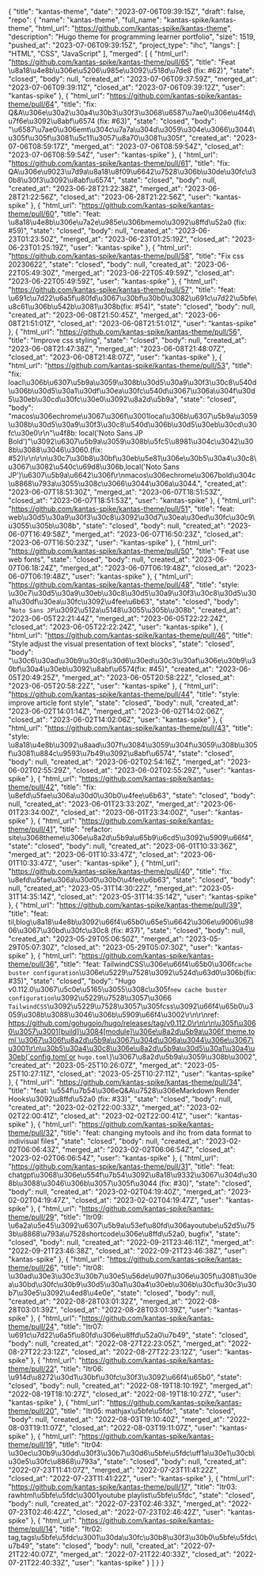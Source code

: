 {
    "title": "kantas-theme",
    "date": "2023-07-06T09:39:15Z",
    "draft": false,
    "repo": {
        "name": "kantas-theme",
        "full_name": "kantas-spike/kantas-theme",
        "html_url": "https://github.com/kantas-spike/kantas-theme",
        "description": "Hugo theme for programming learner portfolio",
        "size": 1519,
        "pushed_at": "2023-07-06T09:39:15Z",
        "project_type": "ihc",
        "langs": [
            "HTML",
            "CSS",
            "JavaScript"
        ],
        "merged": [
            {
                "html_url": "https://github.com/kantas-spike/kantas-theme/pull/65",
                "title": "Feat \u8a18\u4e8b\u306e\u5206\u985e\u3092\u518d\u7de8 (fix: #62)",
                "state": "closed",
                "body": null,
                "created_at": "2023-07-06T09:37:59Z",
                "merged_at": "2023-07-06T09:39:11Z",
                "closed_at": "2023-07-06T09:39:12Z",
                "user": "kantas-spike"
            },
            {
                "html_url": "https://github.com/kantas-spike/kantas-theme/pull/64",
                "title": "fix: Q&A\u306e\u30a2\u30a4\u30b3\u30f3\u3068\u6587\u7ae0\u306e\u4f4d\u7f6e\u3092\u8abf\u6574 (fix: #63)",
                "state": "closed",
                "body": "\u6587\u7ae0\u306emt\u304c\u7a7a\u304d\u3059\u304e\u3066\u3044\u305f\u305f\u3081\u5c11\u3057\u8a70\u3081\u305f",
                "created_at": "2023-07-06T08:59:17Z",
                "merged_at": "2023-07-06T08:59:54Z",
                "closed_at": "2023-07-06T08:59:54Z",
                "user": "kantas-spike"
            },
            {
                "html_url": "https://github.com/kantas-spike/kantas-theme/pull/61",
                "title": "fix: QA\u306e\u9023\u7d9a\u8a18\u8f09\u6642\u7528\u306b\u30de\u30fc\u30b8\u30f3\u3092\u8abf\u6574",
                "state": "closed",
                "body": null,
                "created_at": "2023-06-28T21:22:38Z",
                "merged_at": "2023-06-28T21:22:56Z",
                "closed_at": "2023-06-28T21:22:56Z",
                "user": "kantas-spike"
            },
            {
                "html_url": "https://github.com/kantas-spike/kantas-theme/pull/60",
                "title": "feat: \u8a18\u4e8b\u306e\u7a2e\u985e\u306bmemo\u3092\u8ffd\u52a0 (fix: #59)",
                "state": "closed",
                "body": null,
                "created_at": "2023-06-23T01:23:50Z",
                "merged_at": "2023-06-23T01:25:19Z",
                "closed_at": "2023-06-23T01:25:19Z",
                "user": "kantas-spike"
            },
            {
                "html_url": "https://github.com/kantas-spike/kantas-theme/pull/58",
                "title": "Fix css 20230622",
                "state": "closed",
                "body": null,
                "created_at": "2023-06-22T05:49:30Z",
                "merged_at": "2023-06-22T05:49:59Z",
                "closed_at": "2023-06-22T05:49:59Z",
                "user": "kantas-spike"
            },
            {
                "html_url": "https://github.com/kantas-spike/kantas-theme/pull/57",
                "title": "feat: \u691c\u7d22\u6a5f\u80fd\u3067\u30bf\u30b0\u3082\u691c\u7d22\u5bfe\u8c61\u306b\u542b\u3081\u308b(fix: #54)",
                "state": "closed",
                "body": null,
                "created_at": "2023-06-08T21:50:45Z",
                "merged_at": "2023-06-08T21:51:01Z",
                "closed_at": "2023-06-08T21:51:01Z",
                "user": "kantas-spike"
            },
            {
                "html_url": "https://github.com/kantas-spike/kantas-theme/pull/56",
                "title": "Improve css styling",
                "state": "closed",
                "body": null,
                "created_at": "2023-06-08T21:47:38Z",
                "merged_at": "2023-06-08T21:48:07Z",
                "closed_at": "2023-06-08T21:48:07Z",
                "user": "kantas-spike"
            },
            {
                "html_url": "https://github.com/kantas-spike/kantas-theme/pull/53",
                "title": "fix: loacl\u306b\u6307\u5b9a\u3059\u308b\u30d5\u30a9\u30f3\u30c8\u540d\u306b\u30d5\u30a1\u30df\u30ea\u30fc\u540d\u3067\u306a\u304f\u30d5\u30eb\u30cd\u30fc\u30e0\u3092\u8a2d\u5b9a",
                "state": "closed",
                "body": "macos\u306echrome\u3067\u306f\u3001local\u306b\u6307\u5b9a\u3059\u308b\u30d5\u30a9\u30f3\u30c8\u540d\u306b\u30d5\u30eb\u30cd\u30fc\u30e0\r\n\"\u4f8b: local('Noto Sans JP Bold')\"\u3092\u6307\u5b9a\u3059\u308b\u5fc5\u8981\u304c\u3042\u308b\u3088\u3046\u3060.(fix: #52)\r\n\r\n\u30c7\u30b8\u30bf\u30eb\u5e81\u306e\u30b5\u30a4\u30c8\u3067\u3082\u540c\u69d8\u306b,local('Noto Sans JP')\u6307\u5b9a\u6642\u306f\r\nmacos\u306echrome\u3067bold\u304c\u8868\u793a\u3055\u308c\u3066\u3044\u306a\u3044.",
                "created_at": "2023-06-07T18:51:30Z",
                "merged_at": "2023-06-07T18:51:53Z",
                "closed_at": "2023-06-07T18:51:53Z",
                "user": "kantas-spike"
            },
            {
                "html_url": "https://github.com/kantas-spike/kantas-theme/pull/51",
                "title": "feat: web\u30d5\u30a9\u30f3\u30c8\u3092\u30d7\u30ea\u30ed\u30fc\u30c9\u3055\u305b\u308b",
                "state": "closed",
                "body": null,
                "created_at": "2023-06-07T16:49:58Z",
                "merged_at": "2023-06-07T16:50:23Z",
                "closed_at": "2023-06-07T16:50:23Z",
                "user": "kantas-spike"
            },
            {
                "html_url": "https://github.com/kantas-spike/kantas-theme/pull/50",
                "title": "Feat use web fonts",
                "state": "closed",
                "body": null,
                "created_at": "2023-06-07T06:18:24Z",
                "merged_at": "2023-06-07T06:19:48Z",
                "closed_at": "2023-06-07T06:19:48Z",
                "user": "kantas-spike"
            },
            {
                "html_url": "https://github.com/kantas-spike/kantas-theme/pull/48",
                "title": "style: \u30c7\u30d5\u30a9\u30eb\u30c8\u30d5\u30a9\u30f3\u30c8\u30d5\u30a1\u30df\u30ea\u30fc\u3092\u4fee\u6b63",
                "state": "closed",
                "body": "`Noto Sans JP`\u3092\u512a\u5148\u3055\u305b\u308b",
                "created_at": "2023-06-05T22:21:44Z",
                "merged_at": "2023-06-05T22:22:24Z",
                "closed_at": "2023-06-05T22:22:24Z",
                "user": "kantas-spike"
            },
            {
                "html_url": "https://github.com/kantas-spike/kantas-theme/pull/46",
                "title": "Style adjust the visual presentation of text blocks",
                "state": "closed",
                "body": "\u30c6\u30ad\u30b9\u30c8\u30d6\u30ed\u30c3\u30af\u306e\u30b9\u30bf\u30a4\u30eb\u3092\u8abf\u6574(fix: #45)",
                "created_at": "2023-06-05T20:49:25Z",
                "merged_at": "2023-06-05T20:58:22Z",
                "closed_at": "2023-06-05T20:58:22Z",
                "user": "kantas-spike"
            },
            {
                "html_url": "https://github.com/kantas-spike/kantas-theme/pull/44",
                "title": "style: improve article font style",
                "state": "closed",
                "body": null,
                "created_at": "2023-06-02T14:01:14Z",
                "merged_at": "2023-06-02T14:02:06Z",
                "closed_at": "2023-06-02T14:02:06Z",
                "user": "kantas-spike"
            },
            {
                "html_url": "https://github.com/kantas-spike/kantas-theme/pull/43",
                "title": "style: \u8a18\u4e8b\u3092\u8aad\u307f\u3084\u3059\u304f\u3059\u308b\u305f\u3081\u884c\u9593\u7b49\u3092\u8abf\u6574",
                "state": "closed",
                "body": null,
                "created_at": "2023-06-02T02:54:16Z",
                "merged_at": "2023-06-02T02:55:29Z",
                "closed_at": "2023-06-02T02:55:29Z",
                "user": "kantas-spike"
            },
            {
                "html_url": "https://github.com/kantas-spike/kantas-theme/pull/42",
                "title": "fix: \u8efd\u5fae\u306a\u30d0\u30b0\u4fee\u6b63",
                "state": "closed",
                "body": null,
                "created_at": "2023-06-01T23:33:20Z",
                "merged_at": "2023-06-01T23:34:00Z",
                "closed_at": "2023-06-01T23:34:00Z",
                "user": "kantas-spike"
            },
            {
                "html_url": "https://github.com/kantas-spike/kantas-theme/pull/41",
                "title": "refactor: site\u3068theme\u306e\u8a2d\u5b9a\u65b9\u6cd5\u3092\u5909\u66f4",
                "state": "closed",
                "body": null,
                "created_at": "2023-06-01T10:33:36Z",
                "merged_at": "2023-06-01T10:33:47Z",
                "closed_at": "2023-06-01T10:33:47Z",
                "user": "kantas-spike"
            },
            {
                "html_url": "https://github.com/kantas-spike/kantas-theme/pull/40",
                "title": "fix: \u8efd\u5fae\u306a\u30d0\u30b0\u4fee\u6b63",
                "state": "closed",
                "body": null,
                "created_at": "2023-05-31T14:30:22Z",
                "merged_at": "2023-05-31T14:35:14Z",
                "closed_at": "2023-05-31T14:35:14Z",
                "user": "kantas-spike"
            },
            {
                "html_url": "https://github.com/kantas-spike/kantas-theme/pull/39",
                "title": "feat: til,blog\u8a18\u4e8b\u3092\u66f4\u65b0\u65e5\u6642\u306e\u9006\u9806\u3067\u30bd\u30fc\u30c8 (fix: #37)",
                "state": "closed",
                "body": null,
                "created_at": "2023-05-29T05:06:50Z",
                "merged_at": "2023-05-29T05:07:30Z",
                "closed_at": "2023-05-29T05:07:30Z",
                "user": "kantas-spike"
            },
            {
                "html_url": "https://github.com/kantas-spike/kantas-theme/pull/36",
                "title": "feat: TailwindCSS\u306e\u66f4\u65b0\u306f`cache buster configuration`\u306e\u5229\u7528\u3092\u524d\u63d0\u306b(fix: #35)",
                "state": "closed",
                "body": "Hugo v0.112.0\u3067\u5c0e\u5165\u3055\u308c\u305f`new cache buster configuration`\u3092\u5229\u7528\u3057\u3066 `TailwindCSS`\u3092\u5229\u7528\u3057\u305fcss\u3092\u66f4\u65b0\u3059\u308b\u3088\u3046\u306b\u5909\u66f4\u3002\r\n\r\nref: https://github.com/gohugoio/hugo/releases/tag/v0.112.0\r\n\r\n\u305f\u3060\u3057\u3001[build]\u3084[module]\u306e\u8a2d\u5b9a\u306f`theme.toml`\u3067\u306f\u8a2d\u5b9a\u3067\u304d\u306a\u3044\u306e\u3067\u3001\r\n\u30b5\u30a4\u30c8\u306e\u8a2d\u5b9a\u30d5\u30a1\u30a4\u30eb(`config.toml`or `hugo.toml`)\u3067\u8a2d\u5b9a\u3059\u308b\u3002",
                "created_at": "2023-05-25T10:26:07Z",
                "merged_at": "2023-05-25T10:27:11Z",
                "closed_at": "2023-05-25T10:27:11Z",
                "user": "kantas-spike"
            },
            {
                "html_url": "https://github.com/kantas-spike/kantas-theme/pull/34",
                "title": "feat: \u554f\u7b54\u306eQ&A\u7528\u306eMarkdown Render Hooks\u3092\u8ffd\u52a0 (fix: #33)",
                "state": "closed",
                "body": null,
                "created_at": "2023-02-02T22:00:33Z",
                "merged_at": "2023-02-02T22:00:41Z",
                "closed_at": "2023-02-02T22:00:41Z",
                "user": "kantas-spike"
            },
            {
                "html_url": "https://github.com/kantas-spike/kantas-theme/pull/32",
                "title": "feat: changing mytools and ihc from data format to indivisual files",
                "state": "closed",
                "body": null,
                "created_at": "2023-02-02T06:06:43Z",
                "merged_at": "2023-02-02T06:06:54Z",
                "closed_at": "2023-02-02T06:06:54Z",
                "user": "kantas-spike"
            },
            {
                "html_url": "https://github.com/kantas-spike/kantas-theme/pull/31",
                "title": "feat: chatgpt\u3068\u306e\u554f\u7b54\u3092\u8a18\u9332\u3067\u304d\u308b\u3088\u3046\u306b\u3057\u305f\u3044 (fix: #30)",
                "state": "closed",
                "body": null,
                "created_at": "2023-02-02T04:19:40Z",
                "merged_at": "2023-02-02T04:19:47Z",
                "closed_at": "2023-02-02T04:19:47Z",
                "user": "kantas-spike"
            },
            {
                "html_url": "https://github.com/kantas-spike/kantas-theme/pull/29",
                "title": "Itr09: \u6a2a\u5e45\u3092\u6307\u5b9a\u53ef\u80fd\u306ayoutube\u52d5\u753b\u8868\u793a\u7528shortcode\u306e\u8ffd\u52a0, bugfix",
                "state": "closed",
                "body": null,
                "created_at": "2022-09-21T23:46:11Z",
                "merged_at": "2022-09-21T23:46:38Z",
                "closed_at": "2022-09-21T23:46:38Z",
                "user": "kantas-spike"
            },
            {
                "html_url": "https://github.com/kantas-spike/kantas-theme/pull/26",
                "title": "Itr08: \u30ad\u30e3\u30c3\u30b7\u30e5\u56de\u907f\u306e\u305f\u3081\u30ea\u30bd\u30fc\u30b9\u30d5\u30a1\u30a4\u30eb\u306b\u30cf\u30c3\u30b7\u30e5\u3092\u4ed8\u4e0e",
                "state": "closed",
                "body": null,
                "created_at": "2022-08-28T03:01:32Z",
                "merged_at": "2022-08-28T03:01:39Z",
                "closed_at": "2022-08-28T03:01:39Z",
                "user": "kantas-spike"
            },
            {
                "html_url": "https://github.com/kantas-spike/kantas-theme/pull/24",
                "title": "Itr07: \u691c\u7d22\u6a5f\u80fd\u306e\u8ffd\u52a0\u7b49",
                "state": "closed",
                "body": null,
                "created_at": "2022-08-27T22:23:05Z",
                "merged_at": "2022-08-27T22:23:12Z",
                "closed_at": "2022-08-27T22:23:12Z",
                "user": "kantas-spike"
            },
            {
                "html_url": "https://github.com/kantas-spike/kantas-theme/pull/22",
                "title": "Itr06: \u914d\u8272\u30d1\u30bf\u30fc\u30f3\u3092\u66f4\u65b0",
                "state": "closed",
                "body": null,
                "created_at": "2022-08-19T18:10:19Z",
                "merged_at": "2022-08-19T18:10:27Z",
                "closed_at": "2022-08-19T18:10:27Z",
                "user": "kantas-spike"
            },
            {
                "html_url": "https://github.com/kantas-spike/kantas-theme/pull/20",
                "title": "Itr05: mathjax\u5bfe\u5fdc",
                "state": "closed",
                "body": null,
                "created_at": "2022-08-03T19:10:40Z",
                "merged_at": "2022-08-03T19:11:07Z",
                "closed_at": "2022-08-03T19:11:07Z",
                "user": "kantas-spike"
            },
            {
                "html_url": "https://github.com/kantas-spike/kantas-theme/pull/19",
                "title": "Itr04: \u30ec\u30b9\u30dd\u30f3\u30b7\u30d6\u5bfe\u5fdc\uff1a\u30e1\u30cb\u30e5\u30fc\u8868\u793a",
                "state": "closed",
                "body": null,
                "created_at": "2022-07-23T11:41:07Z",
                "merged_at": "2022-07-23T11:41:22Z",
                "closed_at": "2022-07-23T11:41:22Z",
                "user": "kantas-spike"
            },
            {
                "html_url": "https://github.com/kantas-spike/kantas-theme/pull/17",
                "title": "Itr03: rawhtml\u5bfe\u5fdc\u3001youtube playlist\u5bfe\u5fdc",
                "state": "closed",
                "body": null,
                "created_at": "2022-07-23T02:46:33Z",
                "merged_at": "2022-07-23T02:46:42Z",
                "closed_at": "2022-07-23T02:46:42Z",
                "user": "kantas-spike"
            },
            {
                "html_url": "https://github.com/kantas-spike/kantas-theme/pull/14",
                "title": "Itr02: tag,tags\u5bfe\u5fdc\u3001\u30da\u30fc\u30b8\u30f3\u30b0\u5bfe\u5fdc\u7b49",
                "state": "closed",
                "body": null,
                "created_at": "2022-07-21T22:40:07Z",
                "merged_at": "2022-07-21T22:40:33Z",
                "closed_at": "2022-07-21T22:40:33Z",
                "user": "kantas-spike"
            }
        ]
    }
}